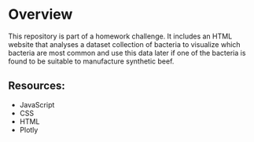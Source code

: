 # Overview

This repository is part of a homework challenge. 
It includes an HTML website that analyses a dataset collection of bacteria to visualize which bacteria are most common and use this data later
if one of the bacteria is found to be suitable to manufacture synthetic beef.

## Resources:
 - JavaScript
 - CSS
 - HTML
 - Plotly
 

